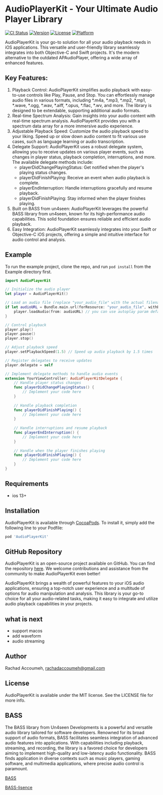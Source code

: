 # AudioPlayerKit - Your Ultimate Audio Player Library

[![CI Status](https://img.shields.io/travis/rachadaccoumeh@gmail.com/AudioPlayerKit.svg?style=flat)](https://travis-ci.org/rachadaccoumeh@gmail.com/AudioPlayerKit)
[![Version](https://img.shields.io/cocoapods/v/AudioPlayerKit.svg?style=flat)](https://cocoapods.org/pods/AudioPlayerKit)
[![License](https://img.shields.io/cocoapods/l/AudioPlayerKit.svg?style=flat)](https://cocoapods.org/pods/AudioPlayerKit)
[![Platform](https://img.shields.io/cocoapods/p/AudioPlayerKit.svg?style=flat)](https://cocoapods.org/pods/AudioPlayerKit)


AudioPlayerKit is your go-to solution for all your audio playback needs in iOS applications. This versatile and user-friendly library seamlessly integrates into both Objective-C and Swift projects. It's the modern alternative to the outdated APAudioPlayer, offering a wide array of enhanced features.

## Key Features:

1. Playback Control: AudioPlayerKit simplifies audio playback with easy-to-use controls like Play, Pause, and Stop. You can effortlessly manage audio files in various formats, including *.m4a, *.mp3, *.mp2, *.mp1, *.wave, *.ogg, *.wav, *.aiff, *.opus, *.flac, *.wv, and more. The library is designed to be extendable, supporting additional audio formats.
2. Real-time Spectrum Analysis: Gain insights into your audio content with real-time spectrum analysis. AudioPlayerKit provides you with a spectrum data array for a more immersive audio experience.
3. Adjustable Playback Speed: Customize the audio playback speed to your liking. Speed up or slow down audio content to fit various use cases, such as language learning or audio transcription.
4. Delegate Support: AudioPlayerKit uses a robust delegate system, allowing you to receive updates on various player events, such as changes in player status, playback completion, interruptions, and more. The available delegate methods include:
    - playerDidChangePlayingStatus: Get notified when the player's playing status changes.
    - playerDidFinishPlaying: Receive an event when audio playback is complete.
    - playerEndInterruption: Handle interruptions gracefully and resume playback.
    - playerDidFinishPlaying: Stay informed when the player finishes playing.
5. Built on BASS from un4seen: AudioPlayerKit leverages the powerful BASS library from un4seen, known for its high-performance audio capabilities. This solid foundation ensures reliable and efficient audio playback.
6. Easy Integration: AudioPlayerKit seamlessly integrates into your Swift or Objective-C iOS projects, offering a simple and intuitive interface for audio control and analysis.




## Example

To run the example project, clone the repo, and run `pod install` from the Example directory first.

```swift
import AudioPlayerKit

// Initialize the audio player
let player = AudioPlayerKit()

// Load an audio file (replace "your_audio_file" with the actual filename)
if let audioURL = Bundle.main.url(forResource: "your_audio_file", withExtension: "mp3") {
    player.loadAudio(from: audioURL) // you can use autoplay param default to false and the update interval default is 30/s
}

// Control playback
player.play()
player.pause()
player.stop()

// Adjust playback speed
player.setPlaybackSpeed(1.5) // Speed up audio playback by 1.5 times

// Register delegates to receive updates
player.delegate = self

// Implement delegate methods to handle audio events
extension YourViewController: AudioPlayerKitDelegate {
    // Handle player status changes
    func playerDidChangePlayingStatus() {
        // Implement your code here
    }
    
    // Handle playback completion
    func playerDidFinishPlaying() {
        // Implement your code here
    }
    
    // Handle interruptions and resume playback
    func playerEndInterruption() {
        // Implement your code here
    }
    
    // Handle when the player finishes playing
    func playerDidFinishPlaying() {
        // Implement your code here
    }
}
```

## Requirements

- ios 13+

## Installation

AudioPlayerKit is available through [CocoaPods](https://cocoapods.org). To install
it, simply add the following line to your Podfile:

```ruby
pod 'AudioPlayerKit'
```

## GitHub Repository

AudioPlayerKit is an open-source project available on GitHub. You can find the repository [here](https://github.com/rachadaccoumeh/AudioPlayerKit). We welcome contributions and assistance from the community to make AudioPlayerKit even better!

AudioPlayerKit brings a wealth of powerful features to your iOS audio applications, ensuring a top-notch user experience and a multitude of options for audio manipulation and analysis. This library is your go-to choice for all your audio-related tasks, making it easy to integrate and utilize audio playback capabilities in your projects.

## what is next

- support macos
- add waveform
- audio streaming


## Author

Rachad Accoumeh, <rachadaccoumeh@gmail.com>

## License

AudioPlayerKit is available under the MIT license. See the LICENSE file for more info.

## BASS

The BASS library from Un4seen Developments is a powerful and versatile audio library tailored for software developers. Renowned for its broad support of audio formats, BASS facilitates seamless integration of advanced audio features into applications. With capabilities including playback, streaming, and recording, the library is a favored choice for developers aiming to implement high-quality and low-latency audio functionality. BASS finds application in diverse contexts such as music players, gaming software, and multimedia applications, where precise audio control is paramount.

[BASS](http://www.un4seen.com)

[BASS-lisence](http://www.un4seen.com/bass.html#license)

